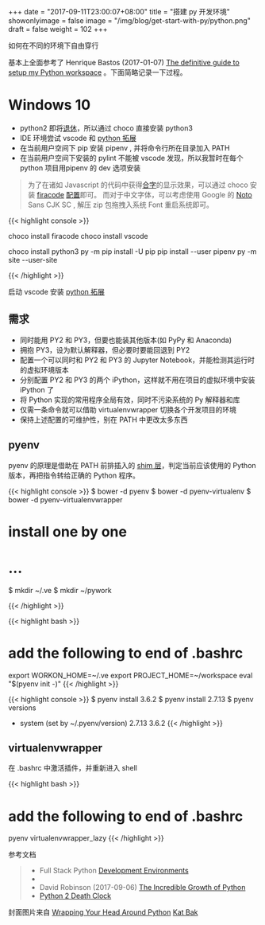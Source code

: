 +++
date = "2017-09-11T23:00:07+08:00"
title = "搭建 py 开发环境"
showonlyimage = false
image = "/img/blog/get-start-with-py/python.png"
draft = false
weight = 102
+++

如何在不同的环境下自由穿行
<!--more-->

基本上全面参考了 Henrique Bastos (2017-01-07) [The definitive guide to setup my Python workspace](https://medium.com/@henriquebastos/the-definitive-guide-to-setup-my-python-workspace-628d68552e14) 。下面简略记录一下过程。

# Windows 10

- python2 即将[退休](https://pythonclock.org/)，所以通过 choco 直接安装 python3
- IDE 环境尝试 vscode 和 [python 拓展](https://github.com/Microsoft/vscode-python)
- 在当前用户空间下 pip 安装 pipenv , 并将命令行所在目录加入 PATH
- 在当前用户空间下安装的 pylint 不能被 vscode 发现，所以我暂时在每个 python 项目用pipenv 的 dev 选项安装

> 为了在诸如 Javascript 的代码中获得[合字](https://en.wikipedia.org/wiki/Typographic_ligature)的显示效果，可以通过 choco 安装 [firacode](https://github.com/tonsky/FiraCode) [配置](https://github.com/tonsky/FiraCode/wiki/VS-Code-Instructions)即可。
> 而对于中文字体，可以考虑使用 Google 的 [Noto](https://www.google.com/get/noto/) Sans CJK SC , 解压 zip 包拖拽入系统 Font 重启系统即可。

{{< highlight console >}}

choco install firacode
choco install vscode

choco install python3
py -m pip install -U pip
pip install --user pipenv
py -m site --user-site

{{< /highlight >}}

启动 vscode 安装 [python 拓展]()

## 需求

- 同时能用 PY2 和 PY3，但要也能装其他版本(如 PyPy 和 Anaconda)
- 拥抱 PY3，设为默认解释器，但必要时要能回退到 PY2
- 配置一个可以同时和 PY2 和 PY3 的 Jupyter Notebook，并能检测其运行时的虚拟环境版本
- 分别配置 PY2 和 PY3 的两个 iPython，这样就不用在项目的虚拟环境中安装 iPython 了
- 将 Python 实现的常用程序全局有效，同时不污染系统的 Py 解释器和库
- 仅需一条命令就可以借助 virtualenvwrapper 切换各个开发项目的环境
- 保持上述配置的可维护性，别在 PATH 中更改太多东西

## pyenv

pyenv 的原理是借助在 PATH 前排插入的 [shim 层](https://en.wikipedia.org/wiki/Shim_(computing))，判定当前应该使用的 Python 版本，再把指令转给正确的 Python 程序。

{{< highlight console >}}
$ bower -d pyenv
$ bower -d pyenv-virtualenv
$ bower -d pyenv-virtualenvwrapper
# install one by one
# ...

$ mkdir ~/.ve
$ mkdir ~/pywork

{{< /highlight >}}

{{< highlight bash >}}
# add the following to end of .bashrc
export WORKON_HOME=~/.ve
export PROJECT_HOME=~/workspace
eval "$(pyenv init -)"
{{< /highlight >}}


{{< highlight console >}}
$ pyenv install 3.6.2
$ pyenv install 2.7.13
$ pyenv versions
* system (set by ~/.pyenv/version)
  2.7.13
  3.6.2
{{< /highlight >}}

## virtualenvwrapper

在 .bashrc 中激活插件，并重新进入 shell

{{< highlight bash >}}
# add the following to end of .bashrc
pyenv virtualenvwrapper_lazy
{{< /highlight >}}


参考文档

> - Full Stack Python [Development Environments](https://www.fullstackpython.com/development-environments.html)
> -
> - David Robinson (2017-09-06) [The Incredible Growth of Python](https://stackoverflow.blog/2017/09/06/incredible-growth-python/)
> - [Python 2 Death Clock](https://pythonclock.org/)

封面图片来自 [Wrapping Your Head Around Python](https://dribbble.com/shots/2758651-Wrapping-Your-Head-Around-Python) <a href="https://dribbble.com/whoiskatja"><i class="fa fa-dribbble" aria-hidden="true"></i> Kat Bak</a>
